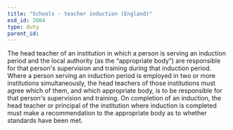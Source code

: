 ```yaml
---
title: "Schools - teacher induction (England)"
esd_id: 2604
type: duty
parent_id:  
---
```


The head teacher of an institution in which a person is serving an induction period and the local authority (as the “appropriate body”) are responsible for that person's supervision and training during that induction period.  Where a person serving an induction period is employed in two or more institutions simultaneously, the head teachers of those institutions must agree which of them, and which appropriate body, is to be responsible for that person's supervision and training.  On completion of an induction, the head teacher or principal of the institution where induction is completed must make a recommendation to the appropriate body as to whether standards have been met.

